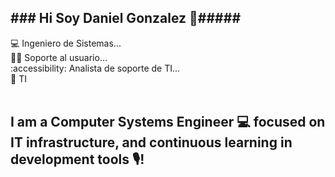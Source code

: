<H2> ### Hi Soy Daniel Gonzalez 👋##### </H2>


💻 Ingeniero de Sistemas...
<br>
🧑‍💻 Soporte al usuario...
<br>
:accessibility: Analista de soporte de TI... 
<br>
📲 TI  
<br>
<H2> I am a Computer Systems Engineer 💻 focused on IT infrastructure, and continuous learning in development tools 🎙️! </H2>


